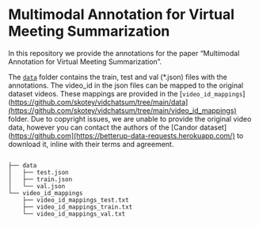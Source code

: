 # Multimodal Annotation for Virtual Meeting Summarization

In this repository we provide the annotations for the paper “Multimodal Annotation for Virtual Meeting Summarization”.

The [`data`](https://github.com/skotey/vidchatsum/tree/main/data) folder contains the train, test and val (*.json) files with the annotations. The video_id in the json files can be mapped to the original dataset videos. These mappings are provided in the [`video_id_mappings`](https://github.com/skotey/vidchatsum/tree/main/data](https://github.com/skotey/vidchatsum/tree/main/video_id_mappings) folder. Due to copyright issues, we are unable to provide the original video data, however you can contact the authors of the [Candor dataset](https://github.com](https://betterup-data-requests.herokuapp.com/) to download it, inline with their terms and agreement.



```plaintext

├── data
│   ├── test.json
│   ├── train.json
│   └── val.json
└── video_id_mappings
    ├── video_id_mappings_test.txt
    ├── video_id_mappings_train.txt
    └── video_id_mappings_val.txt


